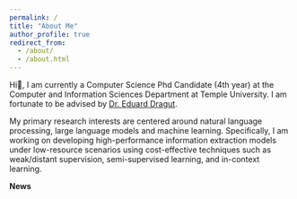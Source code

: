 ```yaml
---
permalink: /
title: "About Me"
author_profile: true
redirect_from: 
  - /about/
  - /about.html
---
```


Hi👋, I am currently a Computer Science Phd Candidate (4th year) at the Computer and Information Sciences Department at Temple University. I am fortunate to be advised by [Dr. Eduard Dragut](https://cis.temple.edu/~edragut/index.htm).

My primary research interests are centered around natural language processing, large language models and machine learning. 
Specifically, I am working on developing high-performance information extraction models under low-resource scenarios using cost-effective techniques such as weak/distant supervision, semi-supervised learning, and in-context learning.


**News**